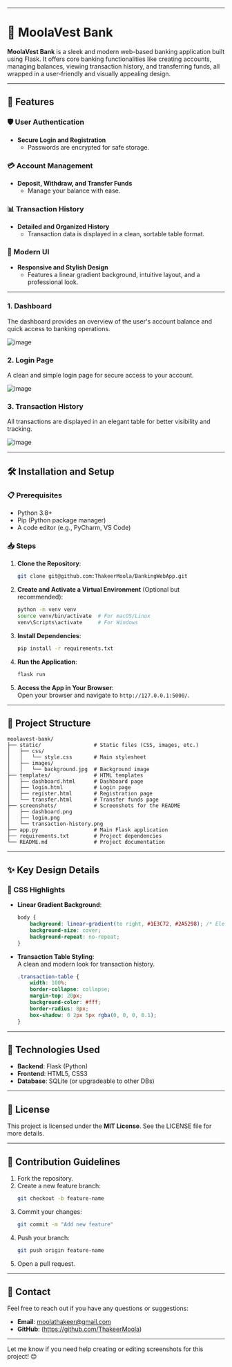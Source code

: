 

---

# 🏦 MoolaVest Bank  

**MoolaVest Bank** is a sleek and modern web-based banking application built using Flask. It offers core banking functionalities like creating accounts, managing balances, viewing transaction history, and transferring funds, all wrapped in a user-friendly and visually appealing design.  

---

## 🚀 Features  

### 🛡️ User Authentication  
- **Secure Login and Registration**  
  - Passwords are encrypted for safe storage.  

### 💳 Account Management  
- **Deposit, Withdraw, and Transfer Funds**  
  - Manage your balance with ease.  

### 📊 Transaction History  
- **Detailed and Organized History**  
  - Transaction data is displayed in a clean, sortable table format.  

### 🎨 Modern UI  
- **Responsive and Stylish Design**  
  - Features a linear gradient background, intuitive layout, and a professional look.  

---


### **1. Dashboard**  
The dashboard provides an overview of the user's account balance and quick access to banking operations.  

![image](https://github.com/user-attachments/assets/5ef7e542-170f-4dde-be0f-8781b41aa75a)

### **2. Login Page**  
A clean and simple login page for secure access to your account.  

![image](https://github.com/user-attachments/assets/257db65f-cd3a-4331-9c75-2bd247c5b21d)

### **3. Transaction History**  
All transactions are displayed in an elegant table for better visibility and tracking.  

![image](https://github.com/user-attachments/assets/960d50b2-8184-43a5-ae9d-59ebec90ee9a)

---

## 🛠️ Installation and Setup  

### 📋 Prerequisites  

- Python 3.8+  
- Pip (Python package manager)  
- A code editor (e.g., PyCharm, VS Code)  

### 📥 Steps  

1. **Clone the Repository**:  
   ```bash
   git clone git@github.com:ThakeerMoola/BankingWebApp.git
   ```  

2. **Create and Activate a Virtual Environment** (Optional but recommended):  
   ```bash
   python -m venv venv
   source venv/bin/activate  # For macOS/Linux
   venv\Scripts\activate     # For Windows
   ```  

3. **Install Dependencies**:  
   ```bash
   pip install -r requirements.txt
   ```  

4. **Run the Application**:  
   ```bash
   flask run
   ```  

5. **Access the App in Your Browser**:  
   Open your browser and navigate to `http://127.0.0.1:5000/`.  

---

## 📂 Project Structure  

```plaintext
moolavest-bank/
├── static/                 # Static files (CSS, images, etc.)
│   ├── css/
│   │   └── style.css       # Main stylesheet
│   ├── images/
│   │   └── background.jpg  # Background image
├── templates/              # HTML templates
│   ├── dashboard.html      # Dashboard page
│   ├── login.html          # Login page
│   ├── register.html       # Registration page
│   └── transfer.html       # Transfer funds page
├── screenshots/            # Screenshots for the README
│   ├── dashboard.png
│   ├── login.png
│   └── transaction-history.png
├── app.py                  # Main Flask application
├── requirements.txt        # Project dependencies
└── README.md               # Project documentation
```

---

## ✨ Key Design Details  

### 🎨 CSS Highlights  
- **Linear Gradient Background**:  
  ```css
  body {
      background: linear-gradient(to right, #1E3C72, #2A5298); /* Elegant gradient */
      background-size: cover;
      background-repeat: no-repeat;
  }
  ```  

- **Transaction Table Styling**:  
  A clean and modern look for transaction history.  
  ```css
  .transaction-table {
      width: 100%;
      border-collapse: collapse;
      margin-top: 20px;
      background-color: #fff;
      border-radius: 8px;
      box-shadow: 0 2px 5px rgba(0, 0, 0, 0.1);
  }
  ```

---

## 🔧 Technologies Used  

- **Backend**: Flask (Python)  
- **Frontend**: HTML5, CSS3  
- **Database**: SQLite (or upgradeable to other DBs)  

---

## 📜 License  

This project is licensed under the **MIT License**. See the LICENSE file for more details.  

---

## 🙌 Contribution Guidelines  

1. Fork the repository.  
2. Create a new feature branch:  
   ```bash
   git checkout -b feature-name
   ```  
3. Commit your changes:  
   ```bash
   git commit -m "Add new feature"
   ```  
4. Push your branch:  
   ```bash
   git push origin feature-name
   ```  
5. Open a pull request.  

---

## 📧 Contact  

Feel free to reach out if you have any questions or suggestions:  
- **Email**: moolathakeer@gmail.com
- **GitHub**: (https://github.com/ThakeerMoola)

---

Let me know if you need help creating or editing screenshots for this project! 😊
